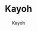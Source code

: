 ---
layout: author
title: "Kayoh"
meta: "Owner"
categories: authors
image: https://i.imgur.com/DIZAg6c.png
author: Kayoh
comments: true
twitter: https://twitter.com/Kayy0h
about: "A brief Irl intro: I'm 22 years old, Canadian, and currently attending University. I'm chill so feel free to ask me any DL related questions via Discord. I've got a vast amount of knowledge cuz I have no life playing this children's card game. ¯\_(ツ)_/¯ "
accomplishments: "August King of the Hill. 12x KoG. Top 100 WCQ. Top 100 NA Nov KC Cup. Rank 7 NA Feb KC Cup. Day 2 MCS V/MCS VI. "
discord: "Kayoh#0928"
---